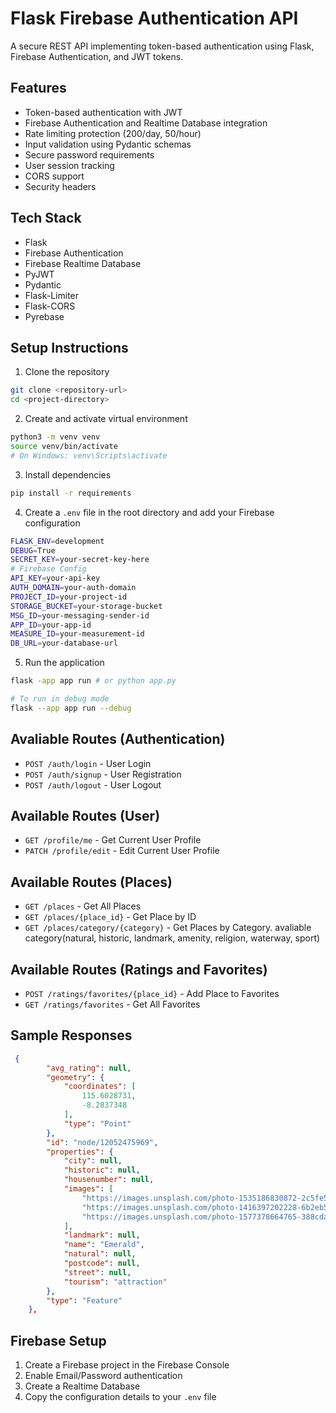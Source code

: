 ﻿# Flask Firebase Authentication API

A secure REST API implementing token-based authentication using Flask, Firebase Authentication, and JWT tokens.

## Features

- Token-based authentication with JWT
- Firebase Authentication and Realtime Database integration
- Rate limiting protection (200/day, 50/hour)
- Input validation using Pydantic schemas
- Secure password requirements
- User session tracking
- CORS support
- Security headers

## Tech Stack

- Flask
- Firebase Authentication
- Firebase Realtime Database
- PyJWT
- Pydantic
- Flask-Limiter
- Flask-CORS
- Pyrebase

## Setup Instructions

1. Clone the repository
```bash
git clone <repository-url>
cd <project-directory>
```
2. Create and activate virtual environment
```bash
python3 -m venv venv
source venv/bin/activate
# On Windows: venv\Scripts\activate
```
3. Install dependencies
```bash
pip install -r requirements
```
4. Create a `.env` file in the root directory and add your Firebase configuration
```bash
FLASK_ENV=development
DEBUG=True
SECRET_KEY=your-secret-key-here
# Firebase Config
API_KEY=your-api-key
AUTH_DOMAIN=your-auth-domain
PROJECT_ID=your-project-id
STORAGE_BUCKET=your-storage-bucket
MSG_ID=your-messaging-sender-id
APP_ID=your-app-id
MEASURE_ID=your-measurement-id
DB_URL=your-database-url
```
5. Run the application
```bash
flask -app app run # or python app.py
```
```bash
# To run in debug mode
flask --app app run --debug
```

## Avaliable Routes (Authentication)
- `POST /auth/login` - User Login
- `POST /auth/signup` - User Registration
- `POST /auth/logout` - User Logout

## Available Routes (User)
- `GET /profile/me` - Get Current User Profile
- `PATCH /profile/edit` - Edit Current User Profile

## Available Routes (Places)
- `GET /places` - Get All Places
- `GET /places/{place_id}` - Get Place by ID
- `GET /places/category/{category}` - Get Places by Category. avaliable category(natural, historic, landmark, amenity, religion, waterway, sport)

## Available Routes (Ratings and Favorites)
- `POST /ratings/favorites/{place_id}` - Add Place to Favorites
- `GET /ratings/favorites` - Get All Favorites

## Sample Responses
```json
 {
        "avg_rating": null,
        "geometry": {
            "coordinates": [
                115.6028731,
                -8.2837348
            ],
            "type": "Point"
        },
        "id": "node/12052475969",
        "properties": {
            "city": null,
            "historic": null,
            "housenumber": null,
            "images": [
                "https://images.unsplash.com/photo-1535186830872-2c5fe5cc62fb?crop=entropy&cs=tinysrgb&fit=max&fm=jpg&ixid=M3w2NzgyNDJ8MHwxfHNlYXJjaHwxfHxhdHRyYWN0aW9ufGVufDB8fHx8MTczMjM4NDk2Mnww&ixlib=rb-4.0.3&q=80&w=400",
                "https://images.unsplash.com/photo-1416397202228-6b2eb5b3bb26?crop=entropy&cs=tinysrgb&fit=max&fm=jpg&ixid=M3w2NzgyNDJ8MHwxfHNlYXJjaHwyfHxhdHRyYWN0aW9ufGVufDB8fHx8MTczMjM4NDk2Mnww&ixlib=rb-4.0.3&q=80&w=400",
                "https://images.unsplash.com/photo-1577378664765-388cda96aff7?crop=entropy&cs=tinysrgb&fit=max&fm=jpg&ixid=M3w2NzgyNDJ8MHwxfHNlYXJjaHwzfHxhdHRyYWN0aW9ufGVufDB8fHx8MTczMjM4NDk2Mnww&ixlib=rb-4.0.3&q=80&w=400"
            ],
            "landmark": null,
            "name": "Emerald",
            "natural": null,
            "postcode": null,
            "street": null,
            "tourism": "attraction"
        },
        "type": "Feature"
    },
```

## Firebase Setup
1.  Create a Firebase project in the Firebase Console
1. Enable Email/Password authentication
1. Create a Realtime Database
1. Copy the configuration details to your `.env` file